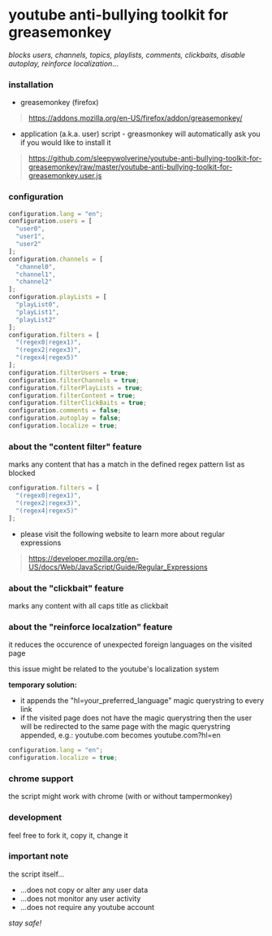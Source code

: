 # youtube anti-bullying toolkit for greasemonkey
_blocks users, channels, topics, playlists, comments, clickbaits, disable autoplay, reinforce localization_...

### installation
- greasemonkey (firefox)
> https://addons.mozilla.org/en-US/firefox/addon/greasemonkey/

- application (a.k.a. user) script - greasmonkey will automatically ask you if you would like to install it
> https://github.com/sleepywolverine/youtube-anti-bullying-toolkit-for-greasemonkey/raw/master/youtube-anti-bullying-toolkit-for-greasemonkey.user.js

### configuration

```javascript
configuration.lang = "en";
configuration.users = [
  "user0",
  "user1",
  "user2"
];
configuration.channels = [
  "channel0",
  "channel1",
  "channel2"
];
configuration.playLists = [
  "playList0",
  "playList1",
  "playList2"
];
configuration.filters = [
  "(regex0|regex1)",
  "(regex2|regex3)",
  "(regex4|regex5)"
];
configuration.filterUsers = true;
configuration.filterChannels = true;
configuration.filterPlayLists = true;
configuration.filterContent = true;
configuration.filterClickBaits = true;
configuration.comments = false;
configuration.autoplay = false;
configuration.localize = true;
```

### about the "content filter" feature
marks any content that has a match in the defined regex pattern list as blocked

```javascript
configuration.filters = [
  "(regex0|regex1)",
  "(regex2|regex3)",
  "(regex4|regex5)"
];
```

- please visit the following website to learn more about regular expressions
> https://developer.mozilla.org/en-US/docs/Web/JavaScript/Guide/Regular_Expressions

### about the "clickbait" feature
marks any content with all caps title as clickbait

### about the "reinforce localzation" feature
it reduces the occurence of unexpected foreign languages on the visited page

this issue might be related to the youtube's localization system

__temporary solution:__
- it appends the "hl=your_preferred_language" magic querystring to every link
- if the visited page does not have the magic querystring then the user will be redirected to the same page with the magic querystring appended, e.g.: youtube.com becomes youtube.com?hl=en

```javascript
configuration.lang = "en";
configuration.localize = true;
```

### chrome support
the script might work with chrome (with or without tampermonkey)

### development
feel free to fork it, copy it, change it

### important note
the script itself...
- ...does not copy or alter any user data
- ...does not monitor any user activity
- ...does not require any youtube account


_stay safe!_
